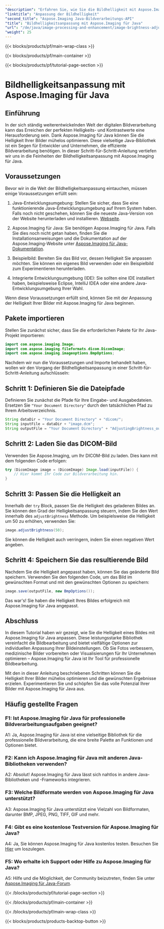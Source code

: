 ```yaml
---
"description": "Erfahren Sie, wie Sie die Bildhelligkeit mit Aspose.Imaging für Java anpassen. Optimieren Sie Ihre Bilder mühelos mit dieser umfassenden Anleitung."
"linktitle": "Anpassung der Bildhelligkeit"
"second_title": "Aspose.Imaging Java-Bildverarbeitungs-API"
"title": "Bildhelligkeitsanpassung mit Aspose.Imaging für Java"
"url": "/de/java/image-processing-and-enhancement/image-brightness-adjustment/"
"weight": 25
---
```


{{< blocks/products/pf/main-wrap-class >}}

{{< blocks/products/pf/main-container >}}

{{< blocks/products/pf/tutorial-page-section >}}

# Bildhelligkeitsanpassung mit Aspose.Imaging für Java

## Einführung

In der sich ständig weiterentwickelnden Welt der digitalen Bildverarbeitung kann das Erreichen der perfekten Helligkeits- und Kontrastwerte eine Herausforderung sein. Dank Aspose.Imaging für Java können Sie die Helligkeit Ihrer Bilder mühelos optimieren. Diese vielseitige Java-Bibliothek ist ein Segen für Entwickler und Unternehmen, die effiziente Bildverarbeitung benötigen. In dieser Schritt-für-Schritt-Anleitung vertiefen wir uns in die Feinheiten der Bildhelligkeitsanpassung mit Aspose.Imaging für Java.

## Voraussetzungen

Bevor wir in die Welt der Bildhelligkeitsanpassung eintauchen, müssen einige Voraussetzungen erfüllt sein:

1. Java-Entwicklungsumgebung: Stellen Sie sicher, dass Sie eine funktionierende Java-Entwicklungsumgebung auf Ihrem System haben. Falls noch nicht geschehen, können Sie die neueste Java-Version von der Website herunterladen und installieren. [Webseite](https://www.oracle.com/java/technologies/javase-downloads).

2. Aspose.Imaging für Java: Sie benötigen Aspose.Imaging für Java. Falls Sie dies noch nicht getan haben, finden Sie die Installationsanweisungen und die Dokumentation auf der Aspose.Imaging-Website unter [Aspose.Imaging für Java-Dokumentation](https://reference.aspose.com/imaging/java/).

3. Beispielbild: Bereiten Sie das Bild vor, dessen Helligkeit Sie anpassen möchten. Sie können ein eigenes Bild verwenden oder ein Beispielbild zum Experimentieren herunterladen.

4. Integrierte Entwicklungsumgebung (IDE): Sie sollten eine IDE installiert haben, beispielsweise Eclipse, IntelliJ IDEA oder eine andere Java-Entwicklungsumgebung Ihrer Wahl.

Wenn diese Voraussetzungen erfüllt sind, können Sie mit der Anpassung der Helligkeit Ihrer Bilder mit Aspose.Imaging für Java beginnen.

## Pakete importieren

Stellen Sie zunächst sicher, dass Sie die erforderlichen Pakete für Ihr Java-Projekt importieren:

```java
import com.aspose.imaging.Image;
import com.aspose.imaging.fileformats.dicom.DicomImage;
import com.aspose.imaging.imageoptions.BmpOptions;
```

Nachdem wir nun die Voraussetzungen und Importe behandelt haben, wollen wir den Vorgang der Bildhelligkeitsanpassung in einer Schritt-für-Schritt-Anleitung aufschlüsseln:

## Schritt 1: Definieren Sie die Dateipfade

Definieren Sie zunächst die Pfade für Ihre Eingabe- und Ausgabedateien. Ersetzen Sie `"Your Document Directory"` durch den tatsächlichen Pfad zu Ihrem Arbeitsverzeichnis.

```java
String dataDir = "Your Document Directory" + "dicom/";
String inputFile = dataDir + "image.dcm";
String outputFile = "Your Document Directory" + "AdjustingBrightness_out.bmp";
```

## Schritt 2: Laden Sie das DICOM-Bild

Verwenden Sie Aspose.Imaging, um Ihr DICOM-Bild zu laden. Dies kann mit dem folgenden Code erfolgen:

```java
try (DicomImage image = (DicomImage) Image.load(inputFile)) {
    // Hier kommt Ihr Code zur Bildverarbeitung hin.
}
```

## Schritt 3: Passen Sie die Helligkeit an

Innerhalb der `try` Block, passen Sie die Helligkeit des geladenen Bildes an. Sie können den Grad der Helligkeitsanpassung steuern, indem Sie den Wert innerhalb des `adjustBrightness` Methode. Um beispielsweise die Helligkeit um 50 zu erhöhen, verwenden Sie:

```java
image.adjustBrightness(50);
```

Sie können die Helligkeit auch verringern, indem Sie einen negativen Wert angeben.

## Schritt 4: Speichern Sie das resultierende Bild

Nachdem Sie die Helligkeit angepasst haben, können Sie das geänderte Bild speichern. Verwenden Sie den folgenden Code, um das Bild im gewünschten Format und mit den gewünschten Optionen zu speichern:

```java
image.save(outputFile, new BmpOptions());
```

Das war's! Sie haben die Helligkeit Ihres Bildes erfolgreich mit Aspose.Imaging für Java angepasst.

## Abschluss

In diesem Tutorial haben wir gezeigt, wie Sie die Helligkeit eines Bildes mit Aspose.Imaging für Java anpassen. Diese leistungsstarke Bibliothek vereinfacht die Bildbearbeitung und bietet vielfältige Optionen zur individuellen Anpassung Ihrer Bildeinstellungen. Ob Sie Fotos verbessern, medizinische Bilder vorbereiten oder Visualisierungen für Ihr Unternehmen optimieren – Aspose.Imaging für Java ist Ihr Tool für professionelle Bildbearbeitung.

Mit den in dieser Anleitung beschriebenen Schritten können Sie die Helligkeit Ihrer Bilder mühelos optimieren und die gewünschten Ergebnisse erzielen. Experimentieren Sie und schöpfen Sie das volle Potenzial Ihrer Bilder mit Aspose.Imaging für Java aus.

## Häufig gestellte Fragen

### F1: Ist Aspose.Imaging für Java für professionelle Bildverarbeitungsaufgaben geeignet?

A1: Ja, Aspose.Imaging für Java ist eine vielseitige Bibliothek für die professionelle Bildverarbeitung, die eine breite Palette an Funktionen und Optionen bietet.

### F2: Kann ich Aspose.Imaging für Java mit anderen Java-Bibliotheken verwenden?

A2: Absolut! Aspose.Imaging für Java lässt sich nahtlos in andere Java-Bibliotheken und -Frameworks integrieren.

### F3: Welche Bildformate werden von Aspose.Imaging für Java unterstützt?

A3: Aspose.Imaging für Java unterstützt eine Vielzahl von Bildformaten, darunter BMP, JPEG, PNG, TIFF, GIF und mehr.

### F4: Gibt es eine kostenlose Testversion für Aspose.Imaging für Java?

A4: Ja, Sie können Aspose.Imaging für Java kostenlos testen. Besuchen Sie [Hier](https://releases.aspose.com/) um loszulegen.

### F5: Wo erhalte ich Support oder Hilfe zu Aspose.Imaging für Java?

A5: Hilfe und die Möglichkeit, der Community beizutreten, finden Sie unter [Aspose.Imaging für Java-Forum](https://forum.aspose.com/).

{{< /blocks/products/pf/tutorial-page-section >}}

{{< /blocks/products/pf/main-container >}}

{{< /blocks/products/pf/main-wrap-class >}}

{{< blocks/products/products-backtop-button >}}